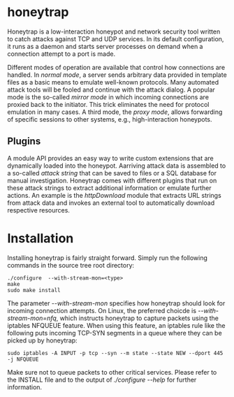# honeytrap

Honeytrap is a low-interaction honeypot and network security tool written to catch attacks against TCP and UDP services. In its default configuration, it runs as a daemon and starts server processes on demand when a connection attempt to a port is made.

Different modes of operation are available that control how connections are handled. In *normal mode*, a server sends arbitrary data provided in template files as a basic means to emulate well-known protocols. Many automated attack tools will be fooled and continue with the attack dialog. A popular mode is the so-called *mirror mode* in which incoming connections are proxied back to the initiator. This trick eliminates the need for protocol emulation in many cases. A third mode, the *proxy mode*, allows forwarding of specific sessions to other systems, e.g., high-interaction honeypots.

## Plugins
A module API provides an easy way to write custom extensions that are dynamically loaded into the honeypot. Aarriving attack data is assembled to a so-called *attack string* that can be saved to files or a SQL database for manual investigation. Honeytrap comes with different plugins that run on these attack strings to extract additional information or emulate further actions. An example is the *httpDownload* module that extracts URL strings from attack data and invokes an external tool to automatically download respective resources.

# Installation
Installing honeytrap is fairly straight forward. Simply run the following commands in the source tree root directory:
```
./configure  --with-stream-mon=<type>
make
sudo make install
```
The parameter *--with-stream-mon* specifies how honeytrap should look for incoming connection attempts. On Linux, the preferred choicde is *--with-stream-mon=nfq*, which instructs honeytrap to capture packets using the iptables NFQUEUE feature. When using this feature, an iptables rule like the following puts incoming TCP-SYN segments in a queue where they can be picked up by honeytrap:
```
sudo iptables -A INPUT -p tcp --syn --m state --state NEW --dport 445 -j NFQUEUE
```
Make sure not to queue packets to other critical services. Please refer to the INSTALL file and to the output of *./configure --help* for further information.
